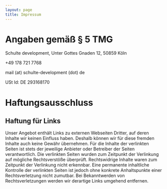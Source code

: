 ```yaml
---
layout: page
title: Impressum
---
```


# Angaben gemäß § 5 TMG

Schulte development, Unter Gottes Gnaden 12, 50859 Köln

+49 178 721 7768

mail (at) schulte-development (dot) de

USt Id: DE 293168170

# Haftungsausschluss

## Haftung für Links

Unser Angebot enthält Links zu externen Webseiten Dritter, auf deren Inhalte wir keinen Einfluss haben.
Deshalb können wir für diese fremden Inhalte auch keine Gewähr übernehmen. Für die Inhalte der verlinkten
Seiten ist stets der jeweilige Anbieter oder Betreiber der Seiten verantwortlich. Die verlinkten Seiten wurden
zum Zeitpunkt der Verlinkung auf mögliche Rechtsverstöße überprüft. Rechtswidrige Inhalte waren zum Zeitpunkt
der Verlinkung nicht erkennbar. Eine permanente inhaltliche Kontrolle der verlinkten Seiten ist jedoch ohne
konkrete Anhaltspunkte einer Rechtsverletzung nicht zumutbar. Bei Bekanntwerden von Rechtsverletzungen werden wir
derartige Links umgehend entfernen.
